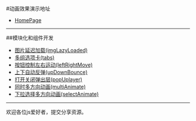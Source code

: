 #动画效果演示地址
+ [HomePage](https://caoxiaohan.github.io/animate/)

***

##模块化和组件开发
+ [图片延迟加载(imgLazyLoaded)](https://caoxiaohan.github.io/animate/imageLazyLoaded)
+ [多组选项卡(tabs)](https://caoxiaohan.github.io/animate/tabs)
+ [按钮控制左右运动(leftRightMove)](https://caoxiaohan.github.io/animate/leftRightMove)
+ [上下自动反弹(upDownBounce)](https://caoxiaohan.github.io/animate/upDownBounce)
+ [打开关闭弹出层(popUplayer)](https://caoxiaohan.github.io/animate/popUpLayer)
+ [同时多方向动画(multiAnimate)](https://caoxiaohan.github.io/animate/multiAnimate)
+ [下拉选择多方向动画(selectAnimate)](https://caoxiaohan.github.io/animate/selectAnimate)
***

欢迎各位js爱好者，提交分享资源。
